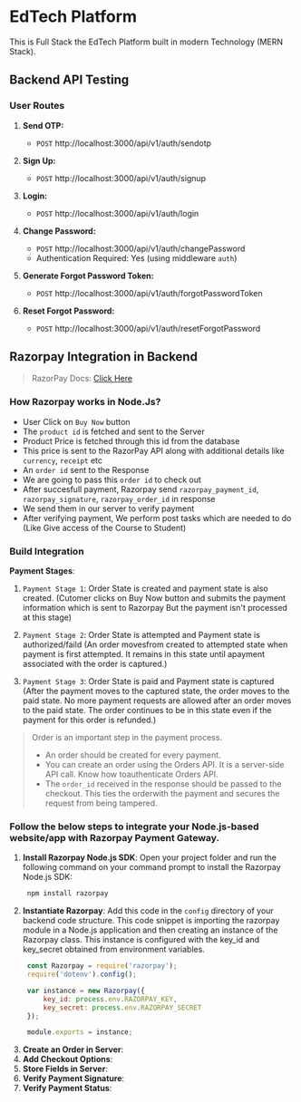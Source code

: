 # EdTech Platform

This is Full Stack the EdTech Platform built in modern Technology (MERN Stack).

## Backend API Testing

### User Routes

1. **Send OTP:**
   - `POST` http://localhost:3000/api/v1/auth/sendotp

1. **Sign Up:**
   - `POST` http://localhost:3000/api/v1/auth/signup

1. **Login:**
   - `POST` http://localhost:3000/api/v1/auth/login

1. **Change Password:**
   - `POST` http://localhost:3000/api/v1/auth/changePassword
   - Authentication Required: Yes (using middleware `auth`)

1. **Generate Forgot Password Token:**
   - `POST` http://localhost:3000/api/v1/auth/forgotPasswordToken

1. **Reset Forgot Password:**
   - `POST` http://localhost:3000/api/v1/auth/resetForgotPassword


## Razorpay Integration in Backend 

> RazorPay Docs: [Click Here](https://razorpay.com/docs/)

### How Razorpay works in Node.Js?

- User Click on `Buy Now` button
- The `product id` is fetched and sent to the Server
- Product Price is fetched through this id from the database
- This price is sent to the RazorPay API along with additional details like `currency`, `receipt` etc
- An `order id` sent to the Response
- We are going to pass this `order id` to check out
- After succesfull payment, Razorpay send `razorpay_payment_id`, `razorpay_signature`, `razorpay_order_id` in response
- We send them in our server to verify payment
- After verifying payment, We perform post tasks which are needed to do (Like Give access of the Course to Student) 

### Build Integration

**Payment Stages**: 

1. `Payment Stage 1`: Order State is created and payment state is also created. (Cutomer clicks on Buy Now button and submits the payment information which is sent to Razorpay But the payment isn't processed at this stage)

2. `Payment Stage 2`: Order State is attempted and Payment state is authorized/faild (An order movesfrom created to attempted state when payment is first attempted. It remains in this state until apayment associated with the order is captured.)
   
3. `Payment Stage 3`: Order State is paid and Payment state is captured (After the payment moves to the captured state, the order moves to the paid state. No more payment requests are allowed after an order moves to the paid state. The order continues to be in this state even if the payment for this order is refunded.)
> Order is an important step in the payment process.
> - An order should be created for every payment.
> - You can create an order using the Orders API. It is a server-side API call. Know how toauthenticate Orders API.
> - The `order_id` received in the response should be passed to the checkout. This ties the orderwith the payment and secures the request from being tampered. 
 
### Follow the below steps to integrate your Node.js-based website/app with Razorpay Payment Gateway.

1. **Install Razorpay Node.js SDK**: Open your project folder and run the following command on your command prompt to install the Razorpay Node.js SDK:
   ```bash
    npm install razorpay
   ```
2. **Instantiate Razorpay**:
   Add this code in the `config` directory of your backend code structure. This code snippet is importing the razorpay module in a Node.js application and then creating an instance of the Razorpay class. This instance is configured with the key_id and key_secret obtained from environment variables.
   ```js
    const Razorpay = require('razorpay'); 
    require('dotenv').config();

    var instance = new Razorpay({
        key_id: process.env.RAZORPAY_KEY,
        key_secret: process.env.RAZORPAY_SECRET
    });

    module.exports = instance; 
   ```
3. **Create an Order in Server**:
4. **Add Checkout Options**:
5. **Store Fields in Server**:
6. **Verify Payment Signature**:
7. **Verify Payment Status**:
